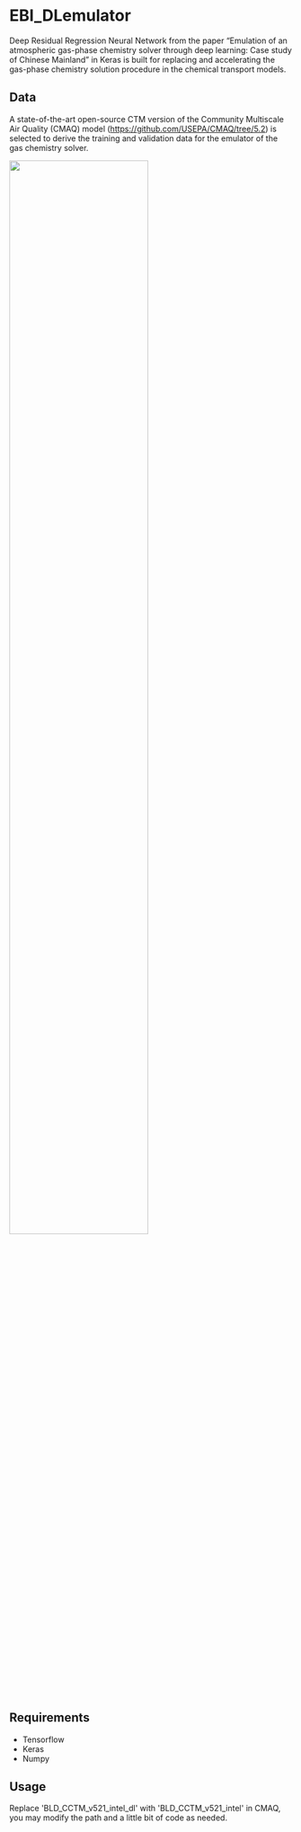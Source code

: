 # EBI_DLemulator
Deep Residual Regression Neural Network from the paper “Emulation of an atmospheric gas-phase chemistry solver through deep learning: Case study of Chinese Mainland” in Keras is built for replacing and accelerating the gas-phase chemistry solution procedure in the chemical transport models.  
 
## Data
A state-of-the-art open-source CTM version of the Community Multiscale Air Quality (CMAQ) model (https://github.com/USEPA/CMAQ/tree/5.2) is selected to derive the training and validation data for the emulator of the gas chemistry solver.  

<img src="https://github.com/hazenet-cn/EBI_DLemulator/blob/main/images/fig%201.png"  width = "70%" height = "70%"/>

## Requirements
+ Tensorflow  
+ Keras  
+ Numpy  

## Usage
Replace 'BLD_CCTM_v521_intel_dl' with 'BLD_CCTM_v521_intel' in CMAQ, you may modify the path and a little bit of code as needed.
